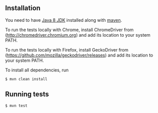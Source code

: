 
## Installation ##

You need to have [Java 8 JDK](https://docs.oracle.com/javase/8/docs/technotes/guides/install/install_overview.html) installed along with [maven](https://maven.apache.org/).

To run the tests locally with Chrome, install ChromeDriver from (http://chromedriver.chromium.org) and add its location to your system PATH.

To run the tests locally with Firefox, install GeckoDriver from (https://github.com/mozilla/geckodriver/releases) and add its location to your system PATH.

To install all dependencies, run

```console
$ mvn clean install
```

## Running tests ##

```console
$ mvn test
```




